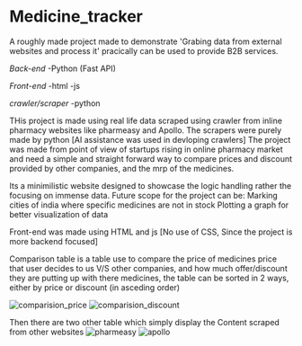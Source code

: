 # Medicine_tracker

A roughly made project made to demonstrate 'Grabing data from external websites and process it' pracically can be used to provide B2B services.

*Back-end*
-Python (Fast API)

*Front-end*
-html
-js

*crawler/scraper*
-python

THis project is made using real life data scraped using crawler from inline pharmacy websites like pharmeasy and Apollo.
The scrapers were purely made by python [AI assistance was used in devloping crawlers]
The project was made from point of view of startups rising in online pharmacy market and need a simple and straight forward way to compare prices and discount provided by other companies, and the mrp of the medicines.

Its a minimilistic website designed to showcase the logic handling rather the focusing on immense data.
Future scope for the project can be:
Marking cities of india where specific medicines are not in stock
Plotting a graph for better visualization of data

Front-end was made using HTML and js [No use of CSS, Since the project is more backend focused]

Comparison table is a table use to compare the price of medicines price that user decides to us V/S other companies, and how much offer/discount they are putting up with there medicines, the table can be sorted in 2 ways, either by price or discount (in asceding order) 

![comparision_price](https://github.com/user-attachments/assets/4ba9db68-615e-4534-bd0f-9cdd30eba2ff)
![comparision_discount](https://github.com/user-attachments/assets/09d84162-fdcf-4aa2-a167-dc6b6200e0b9)

Then there are two other table which simply display the Content scraped from other websites
![pharmeasy](https://github.com/user-attachments/assets/34e29da6-4df3-46e7-a5ee-1292d888b324)
![apollo](https://github.com/user-attachments/assets/bbb06448-7f44-4aae-a70c-80de26c9e4b7)

